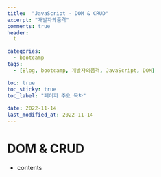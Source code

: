 ```yaml
---
title:  "JavaScript - DOM & CRUD"
excerpt: "개발자의품격"
comments: true
header: 
  t

categories:
  - bootcamp
tags:
  - [Blog, bootcamp, 개발자의품격, JavaScript, DOM]

toc: true
toc_sticky: true
toc_label: "페이지 주요 목차" 
 
date: 2022-11-14
last_modified_at: 2022-11-14
---
```


# DOM & CRUD

- contents
